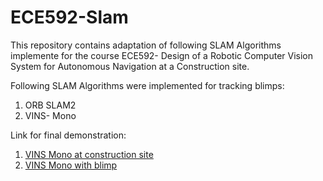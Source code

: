 # ECE592-Slam

This repository contains adaptation of following SLAM Algorithms implemente for the course ECE592- Design of a Robotic Computer Vision System for Autonomous Navigation at a Construction site.

Following SLAM Algorithms were implemented for tracking blimps:

1. ORB SLAM2
2. VINS- Mono 

Link for final demonstration:

1. [VINS Mono at construction site](https://youtu.be/M5rBbYUV8Fg)
2. [VINS Mono with blimp](https://youtu.be/CusuQqJinpM)

